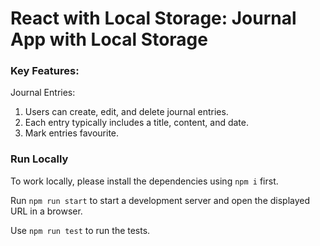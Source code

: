 # React with Local Storage: Journal App with Local Storage

### Key Features:

Journal Entries:

1. Users can create, edit, and delete journal entries.
2. Each entry typically includes a title, content, and date.
3. Mark entries favourite.

### Run Locally

To work locally, please install the dependencies using `npm i` first.

Run `npm run start` to start a development server and open the displayed URL in a browser.

Use `npm run test` to run the tests.
